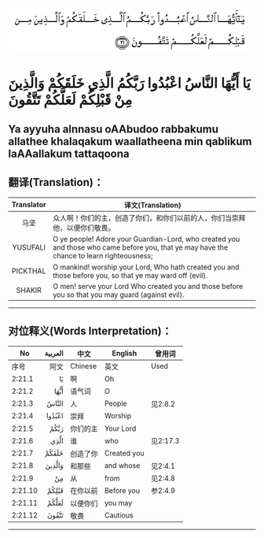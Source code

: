 ![002:021](images/002_021.gif)

#  يَا أَيُّهَا النَّاسُ اعْبُدُوا رَبَّكُمُ الَّذِي خَلَقَكُمْ وَالَّذِينَ مِنْ قَبْلِكُمْ لَعَلَّكُمْ تَتَّقُونَ 

## Ya ayyuha alnnasu oAAbudoo rabbakumu allathee khalaqakum waallatheena min qablikum laAAallakum tattaqoona

## 翻译(Translation)：

| Translator | 译文(Translation)                                            |
|:----------:| ------------------------------------------------------------ |
| 马坚       | 众人啊！你们的主，创造了你们，和你们以前的人，你们当崇拜他，以便你们敬畏。 |
| YUSUFALI   | O ye people! Adore your Guardian-Lord, who created you and those who came before you, that ye may have the chance to learn righteousness; |
| PICKTHAL   | O mankind! worship your Lord, Who hath created you and those before you, so that ye may ward off (evil). |
| SHAKIR     | O men! serve your Lord Who created you and those before you so that you may guard (against evil). |

---

## 对位释义(Words Interpretation)：

| No      | العربية | 中文     | English     | 曾用词   |
| ------- | ------: | -------- | ----------- | -------- |
| 序号    |    阿文 | Chinese  | 英文        | Used     |
| 2:21.1  |      يَا | 啊       | Oh          |          |
| 2:21.2  |    أَيُّهَا | 语气词   | O           |          |
| 2:21.3  |   النَّاسُ | 人       | People      | 见2:8.2  |
| 2:21.4  |  اعْبُدُوا | 崇拜     | Worship     |          |
| 2:21.5  |    رَبَّكُمُ | 你们的主 | Your Lord   |          |
| 2:21.6  |    الَّذِي | 谁       | who         | 见2:17.3 |
| 2:21.7  |   خَلَقَكُمْ | 创造了你 | Created you |          |
| 2:21.8  |  وَالَّذِينَ | 和那些   | and whose   | 见2:4.1  |
| 2:21.9  |      مِنْ | 从       | from        | 见2:4.8  |
| 2:21.10 |   قَبْلِكُمْ | 在你以前 | Before you  | 参2:4.9  |
| 2:21.11 |   لَعَلَّكُمْ | 以便你们 | you may     |          |
| 2:21.12 |   تَتَّقُونَ | 敬畏     | Cautious    |          |

---
